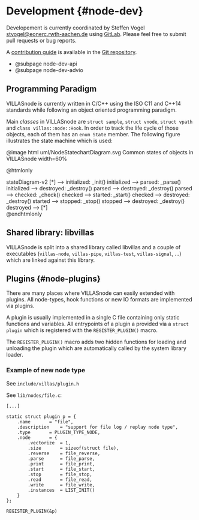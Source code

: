 # Development {#node-dev}

Developement is currently coordinated by Steffen Vogel <stvogel@eonerc.rwth-aachen.de> using [GitLab](http://git.rwth-aachen.de/acs/public/villas/node).
Please feel free to submit pull requests or bug reports.

A [contribution guide](https://git.rwth-aachen.de/acs/public/villas/node/blob/master/CONTRIBUTING.md) is available in the [Git repository](https://git.rwth-aachen.de/acs/public/villas/node/).

- @subpage node-dev-api
- @subpage node-dev-advio

## Programming Paradigm

VILLASnode is currently written in C/C++ using the ISO C11 and C++14 standards while following an object oriented programming paradigm.

Main _classes_ in VILLASnode are `struct sample`, `struct vnode`, `struct vpath` and `class villas::node::Hook`.
In order to track the life cycle of those objects, each of them has an `enum State` member.
The following figure illustrates the state machine which is used:

@image html uml/NodeStatechartDiagram.svg Common states of objects in VILLASnode width=60%

@htmlonly
<div class="mermaid">
    stateDiagram-v2
        [*] --> initialized: _init()
        initialized --> parsed: _parse()
        initialized --> destroyed: _destroy()
        parsed --> destroyed: _destroy()
        parsed --> checked: _check()
        checked --> started: _start()
        checked --> destroyed: _destroy()
        started --> stopped: _stop()
        stopped --> destroyed: _destroy()
        destroyed --> [*]
</div>
@endhtmlonly

## Shared library: libvillas

VILLASnode is split into a shared library called libvillas and a couple of executables (`villas-node`, `villas-pipe`, `villas-test`, `villas-signal`, ...) which are linked against this library.

## Plugins {#node-plugins}

There are many places where VILLASnode can easily extended with plugins.
All node-types, hook functions or new IO formats are implemented via plugins.

A plugin is usually implemented in a single C file containing only static functions and variables.
All entrypoints of a plugin a provided via a `struct plugin` which is registered with the `REGISTER_PLUGIN()` macro.

The `REGISTER_PLUGIN()` macro adds two hidden functions for loading and unloading the plugin which are automatically called by the system library loader.

### Example of new node type

See `include/villas/plugin.h`

See `lib/nodes/file.c`:

```
[...]

static struct plugin p = {
	.name		= "file",
	.description	= "support for file log / replay node type",
	.type		= PLUGIN_TYPE_NODE,
	.node		= {
		.vectorize	= 1,
		.size		= sizeof(struct file),
		.reverse	= file_reverse,
		.parse		= file_parse,
		.print		= file_print,
		.start		= file_start,
		.stop		= file_stop,
		.read		= file_read,
		.write		= file_write,
		.instances	= LIST_INIT()
	}
};

REGISTER_PLUGIN(&p)
```
